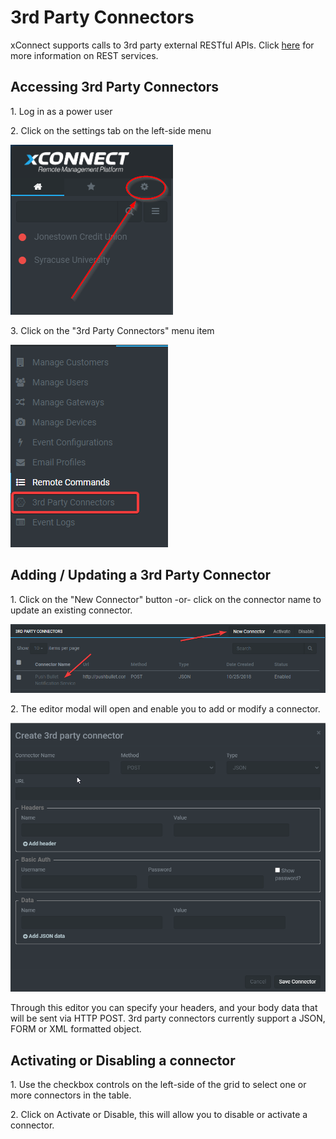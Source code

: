 # 3rd Party Connectors
xConnect supports calls to 3rd party external RESTful APIs. Click [here](https://restfulapi.net/) for more information on REST services.

## Accessing 3rd Party Connectors
1\. Log in as a power user

2\. Click on the settings tab on the left-side menu 

![Side Navigation](images/menu_settings.png "")

3\. Click on the "3rd Party Connectors" menu item

![Side Navigation](images/settings_third_party.png "")

## Adding / Updating a 3rd Party Connector
1\. Click on the "New Connector" button -or- click on the connector name to update an existing connector. 

![Side Navigation](images/settings_connector_new.png "")

2\. The editor modal will open and enable you to add or modify a connector. 

![Side Navigation](images/settings_connectors_editor.png "")

Through this editor you can specify your headers, and your body data that will be sent via HTTP POST. 3rd party connectors currently support a JSON, FORM or XML formatted object.

## Activating or Disabling a connector
1\. Use the checkbox controls on the left-side of the grid to select one or more connectors in the table.

2\. Click on Activate or Disable, this will allow you to disable or activate a connector.